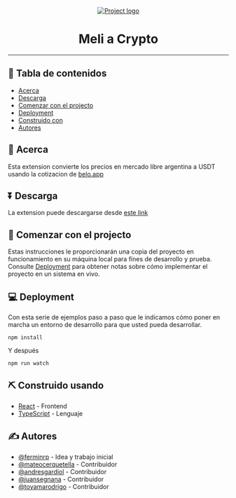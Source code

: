 <p align="center">
  <a href="" rel="noopener">
 <img src="src/api/core/utils/misproductos.png" alt="Project logo"></a>
</p>

<h1 align="center">Meli a Crypto</h1>

---

## 📝 Tabla de contenidos

- [Acerca](#acerca)
- [Descarga](#descarga)
- [Comenzar con el projecto](#getting_started)
- [Deployment](#deployment)
- [Construido con](#built_using)
- [Autores](#authors)

## 🧐 Acerca <a name = "acerca"></a>

Esta extension convierte los precios en mercado libre argentina a USDT usando la cotizacion de [belo.app](https://simple.belo.app/app/referral?referralId=8cNBuoEM&campaign=REVENUE_SHARING)

## ⏬ Descarga <a name = "descarga"></a>

La extension puede descargarse desde [este link](https://chrome.google.com/webstore/detail/meli-a-usdt/pabjndhejioccdbodimjhmgbjhhgphgl)

## 🏁 Comenzar con el projecto <a name = "getting_started"></a>

Estas instrucciones le proporcionarán una copia del proyecto en funcionamiento en su máquina local para fines de desarrollo y prueba. Consulte [Deployment](#deployment) para obtener notas sobre cómo implementar el proyecto en un sistema en vivo.

## 💻 Deployment

Con esta serie de ejemplos paso a paso que le indicamos cómo poner en marcha un entorno de desarrollo para que usted pueda desarrollar.

```
npm install
```

Y después

```
npm run watch
```

## ⛏️ Construido usando <a name = "built_using"></a>

- [React](https://reactjs.org/) - Frontend
- [TypeScript](https://github.com/microsoft/TypeScript) - Lenguaje

## ✍️ Autores <a name = "authors"></a>

- [@ferminrp](https://github.com/ferminrp) - Idea y trabajo inicial
- [@mateocerquetella](https://github.com/mateocerquetella) - Contribuidor
- [@andresgardiol](https://github.com/andresgardiol) - Contribuidor
- [@juansegnana](https://github.com/juansegnana) - Contribuidor
- [@toyamarodrigo](https://github.com/toyamarodrigo) - Contribuidor
